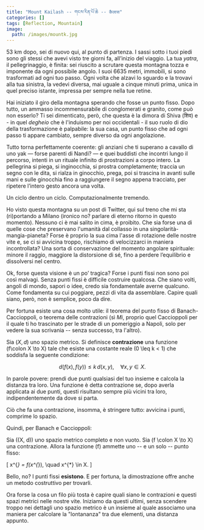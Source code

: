 ```yaml
---
title: "Mount Kailash -- གངས་རིན་པོ་ཆེ -- कैलास"
categories: []
tags: [Reflection, Mountain]
image:
  path: /images/mountk.jpg
---
```


<script src="https://cdn.jsdelivr.net/npm/mathjax@3/es5/tex-mml-chtml.js" async></script>


53 km dopo, sei di nuovo qui, al punto di partenza. I sassi sotto i tuoi piedi sono gli stessi che avevi visto tre giorni fa, all’inizio del viaggio. La tua *yatra*, il pellegrinaggio, è finita: sei riuscito a scrutare questa montagna tozza e imponente da ogni possibile angolo. I suoi 6635 metri, immobili, si sono trasformati ad ogni tuo passo. Ogni volta che alzavi lo sguardo e la trovavi alla tua sinistra, la vedevi diversa, mai uguale a cinque minuti prima, unica in quel preciso istante, impressa per sempre nella tue retine.

Hai iniziato il giro della montagna sperando che fosse un punto fisso. Dopo tutto, un ammasso incommensurabile di conglomerati e granito, come può non esserlo? Ti sei dimenticato, però, che questa è la dimora di Shiva (शिव) e - in quel *degheio* che è l'induismo per noi occidentali -  il suo ruolo di dio della trasformazione è palpabile: la sua casa, un punto fisso che ad ogni passo ti appare cambiato, sempre diverso da ogni angolazione. 

Tutto torna perfettamente coerente: gli anziani che ti superano a cavallo di uno yak — forse parenti di Nandi? — e quei buddisti che incontri lungo il percorso, intenti in un rituale infinito di prostrazioni a corpo intero. La pellegrina si piega, si inginocchia, si prostra completamente; traccia un segno con le dita, si rialza in ginocchio, prega, poi si trascina in avanti sulle mani e sulle ginocchia fino a raggiungere il segno appena tracciato, per ripetere l’intero gesto ancora una volta.

Un ciclo dentro un ciclo. Computazionalmente tremendo.

Ho visto questa montagna su un post di Twitter, qui sul treno che mi sta (ri)portando a Milano (ironico no? parlare di eterno ritorno in questo momento). Nessuno ci è mai salito in cima, è proibito. Che sia forse una di quelle cose che preservano l'umanità dal collasso in una singolarità-mangia-pianeta? Forse è proprio la sua cima l'asse di rotazione delle nostre vite e, se ci si avvicina troppo, rischiamo di velocizzarci in maniera incontrollata? Una sorta di conservazione del momento angolare spirituale: minore il raggio, maggiore la distorsione di sé, fino a perdere l’equilibrio e dissolversi nel centro.

Ok, forse questa visione è un po’ tragica? Forse i punti fissi non sono poi così malvagi. Senza punti fissi è difficile costruire qualcosa. Che siano volti, angoli di mondo, sapori o idee, credo sia fondamentale averne qualcuno. Come fondamenta su cui poggiare, pezzi di vita da assemblare. Capire quali siano, però, non è semplice, poco da dire.

Per fortuna esiste una cosa molto utile: il teorema del punto fisso di Banach-Caccioppoli, o teorema delle contrazioni (sì *Mi*, proprio quel Caccioppoli per il quale ti ho trascinato per le strade di un pomeriggio a Napoli, solo per vedere la sua scrivania -- senza successo, tra l'altro).

Sia $(X,d)$ uno spazio metrico. Si definisce **contrazione** una funzione \(f\colon X \to X\) tale che esiste una costante reale \(0 \leq k < 1\) che soddisfa la seguente condizione:

$$
d(f(x), f(y)) \leq k\,d(x, y), \quad \forall x, y \in X.
$$

In parole povere: prendi due punti qualsiasi del tuo insieme e calcola la distanza tra loro. Una funzione è detta contrazione se, dopo averla applicata ai due punti, questi risultano sempre più vicini tra loro, indipendentemente da dove si parta.

Ciò che fa una contrazione, insomma, è stringere tutto: avvicina i punti, comprime lo spazio.

Quindi, per Banach e Caccioppoli:

Sia \((X, d)\) uno spazio metrico completo e non vuoto. Sia \(f \colon X \to X\) una contrazione. Allora la funzione \(f\) ammette uno -- e un solo -- punto fisso:

\[
x^{*} = f(x^{*}), \quad x^{*} \in X.
\]

Bello, no? I punti fissi **esistono**. E per fortuna, la dimostrazione offre anche un metodo costruttivo per trovarli.

Ora forse la cosa un filo più tosta è capire quali siano le contrazioni e questi spazi metrici nelle nostre vite. Iniziamo da questi ultimi, senza scendere troppo nei dettagli uno spazio metrico è un insieme al quale associamo una maniera per calcolare la "lontananza" tra due elementi, una distanza appunto.  
